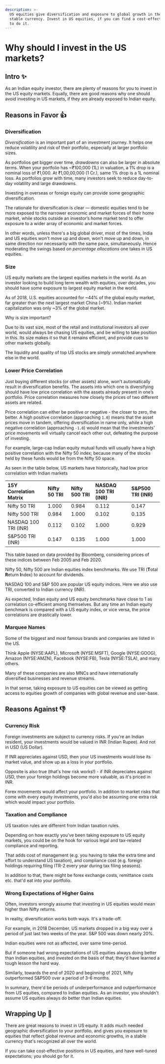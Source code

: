 ```yaml
---
description: >-
  US equities give diversification and exposure to global growth in the most
  stable currency. Invest in US equities, if you can find a cost-effective way
  to do it.
---
```


# Why should I invest in the US markets?

## Intro ✨

As an Indian equity investor, there are plenty of reasons for you to invest in the US equity markets. Equally, there are good reasons why one should avoid investing in US markets, if they are already exposed to Indian equity.

## Reasons in Favor 👍

### Diversification

_Diversification_ is an important part of an investment journey. It helps one reduce volatility and risk of their portfolio, especially at larger portfolio sizes.

As portfolios get bigger over time, _drawdowns_ can also be larger in absolute terms. When your portfolio has ~₹100,000 \(1L\) in valuation, a 1% drop is a nominal loss of ₹1,000. At ₹1,00,00,000 \(1 Cr.\), same 1% drop is a 1L nominal loss. As portfolios grow with time, many investors seek to reduce day-to-day volatility and large drawdowns.

Investing in overseas or foreign equity can provide some geographic diversification.

The rationale for diversification is clear — domestic equities tend to be more exposed to the narrower economic and market forces of their home market, while stocks outside an investor’s home market tend to offer exposure to a wider array of economic and market forces.

In other words, unless there's a big global driver, most of the times, India and US equities won't move up and down, won't move up and down, in same direction nor necessarily with the same pace, simultaneously. Hence moderating the swings based on _percentage allocations_ one takes in US equities.

### Size

US equity markets are the largest equities markets in the world. As an investor looking to build long term wealth with equities, over decades, you should have some exposure to largest equity market in the world. 

As of 2018, U.S. equities accounted for ~44% of the global equity market, far greater than the next largest market China \(~9%\). Indian market capitalization was only ~3% of the global market.

Why is size important?

Due to its vast size, most of the retail and institutional investors all over world, would always be chasing US equities, and be willing to take position in this. Its size makes it so that it remains efficient, and provide cues to other markets globally.

The liquidity and quality of top US stocks are simply unmatched anywhere else in the world.

### Lower Price Correlation

Just buying different stocks \(or other assets\) alone, won't automatically result in diversification benefits. The assets into which one is diversifying should have low price correlation with the assets already present in one’s portfolio. Price correlation measures how closely the prices of two different assets are related.

Price correlation can either be positive or negative - the closer to zero, the better. A high positive correlation \(approaching `1.0`\) means that the asset prices move in tandem, offering diversification in name only, while a high negative correlation \(approaching `-1.0`\) would mean that the investments' price movements will virtually cancel each other out, defeating the purpose of investing.

For example, large-cap Indian equity mutual funds will usually have a high positive correlation with the Nifty 50 index; because many of the stocks held by these funds would be from the Nifty 50 space.

As seen in the table below, US markets have historically, had low price correlation with Indian markets

| 15Y Correlation Matrix | Nifty 50 TRI | Nifty 500 TRI | NASDAQ 100 TRI \(INR\) | S&P500 TRI \(INR\) |
| :--- | :--- | :--- | :--- | :--- |
| Nifty 50 TRI | 1.000 | 0.984 | 0.112 | 0.147 |
| Nifty 500 TRI | 0.984 | 1.000 | 0.102 | 0.135 |
| NASDAQ 100 TRI \(INR\) | 0.112 | 0.102 | 1.000 | 0.929 |
| S&P500 TRI \(INR\) | 0.147 | 0.135 | 1.000 | 1.000 |

This table based on data provided by Bloomberg, considering prices of these indices between Feb 2005 and Feb 2020.  
  
Nifty 50, Nifty 500 are Indian equities index benchmarks. We use TRI \(**T**otal **R**eturn **I**ndex\) to account for dividends.

NASDAQ 100 and S&P 500 are popular US equity indices. Here we also use TRI, converted to Indian currency \(INR\).

As expected, Indian equity and US equity benchmarks have close to 1 as correlation co-efficient among themselves. But any time an Indian equity benchmark is compared with a US equity index, or vice versa, the price correlations are drastically lower.

### Marquee Names

Some of the biggest and most famous brands and companies are listed in the US. 

Think Apple \(NYSE:AAPL\), Microsoft \(NYSE:MSFT\), Google \(NYSE:GOOG\), Amazon \(NYSE:AMZN\), Facebook \(NYSE:FB\), Tesla \(NYSE:TSLA\), and many others.  
  
Many of these companies are also MNCs and have internationally diversified businesses and revenue streams.  
  
In that sense, taking exposure to US equities can be viewed as getting access to equities growth of companies with global revenue and user-base.

## Reasons Against 👎

### Currency Risk

Foreign investments are subject to currency risks. If you're an Indian resident, your investments would be valued in INR \(Indian Rupee\). And not in USD \(US Dollar\).

If INR appreciates against USD, then your US investments would lose its market value, and show up as a loss in your portfolio.  
  
Opposite is also true \(that's how risk works!\) - if INR depreciates against USD, then your foreign holdings become more valuable, as it's priced in INR.

Forex movements would affect your portfolio. In addition to market risks that come with every equity investments, you'd also be assuming one extra risk which would impact your portfolio.

### Taxation and Compliance

US taxation rules are different from Indian taxation rules.

Depending on how exactly you've been taking exposure to US equity markets, you could be on the hook for various legal and tax-related compliance and reporting.  
  
That adds cost of management \(e.g. you having to take the extra time and effort to understand US taxation\), and compliance cost \(e.g. foreign holdings requiring filing ITR-2 every year during tax filing seasons\).  
  
In addition to that, there might be forex exchange costs, remittance costs etc. that'd eat into your portfolio.

### Wrong Expectations of Higher Gains

Often, investors wrongly assume that investing in US equities would mean higher than Nifty returns.  
  
In reality, diversification works both ways. It's a trade-off.  
  
For example, in 2018 December, US markets dropped in a big way over a period of just last two weeks of the year. S&P 500 was down nearly 20%.  
  
Indian equities were not as affected, over same time-period.  
  
But if someone had wrong expectations of US equities always doing better than Indian equities, and invested on the basis of that; they'd have learned a tough lesson the hard way.  
  
Similarly, towards the end of 2020 and beginning of 2021, Nifty outperformed S&P500 over a period of 3-6 months.  
  
In summary, there'd be periods of underperformance and outperformance from US equities, compared to Indian equities. As an investor, you shouldn't assume US equities always do better than Indian equities.

## Wrapping Up 🎁

There are great reasons to invest in US equity. It adds much needed geographic diversification to your portfolio, and gives you exposure to equities that reflect global revenue and economic growths, in a stable currency that's recognized all over the world.

If you can take cost-effective positions in US equities, and have well-tuned expectations; you should go for it.











###   <a id="Why-should-one-choose-the-US"></a>



  
  


